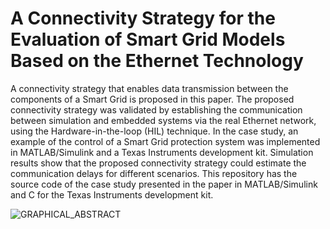 # A Connectivity Strategy for the Evaluation of Smart Grid Models Based on the Ethernet Technology

A connectivity strategy that enables data transmission between the components of a Smart Grid is proposed in this paper. The proposed connectivity strategy was validated by establishing the communication between simulation and embedded systems via the real Ethernet network, using the Hardware-in-the-loop (HIL) technique. In the case study, an example of the control of a Smart Grid protection system was implemented in MATLAB/Simulink and a Texas Instruments development kit. Simulation results show that the proposed connectivity strategy could estimate the communication delays for different scenarios. This repository has the source code of the case study presented in the paper in MATLAB/Simulink and C for the Texas Instruments development kit.

![GRAPHICAL_ABSTRACT](https://github.com/REPOSGICEPGREDYPGTT/COMUNICACIONES_SG_PAPER/assets/88640926/408eb632-e6a9-49e3-ba69-4c3c8f1c9038)

